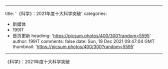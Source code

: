 
---
title: '《科学》：2021年度十大科学突破'
categories: 
 - 新媒体
 - 199IT
 - 首页更新
headimg: 'https://picsum.photos/400/300?random=5595'
author: 199IT
comments: false
date: Sun, 19 Dec 2021 09:47:04 GMT
thumbnail: 'https://picsum.photos/400/300?random=5595'
---

<div>   
《科学》：2021年度十大科学突破  
</div>
            